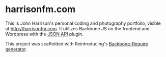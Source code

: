 # harrisonfm.com

This is John Harrison's personal coding and photography portfolio, visible at http://harrisonfm.com. It utilizes Backbone JS on the frontend and Wordpress with the [JSON API](https://wordpress.org/plugins/json-api/) plugin.

This project was scaffolded with Reintroducing's [Backbone-Require generator](https://github.com/reintroducing/generator-bbr).
